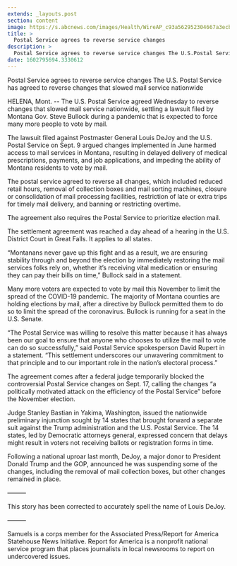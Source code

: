 ```yaml
--- 
extends: _layouts.post 
section: content 
image: https://s.abcnews.com/images/Health/WireAP_c93a562952304667a3ecb7be908e80d8_16x9_992.jpg 
title: > 
  Postal Service agrees to reverse service changes 
description: > 
  Postal Service agrees to reverse service changes The U.S.Postal Service has agreed to reverse changes that slowed mail service nationwideHELENA, Mont.Postal Service agreed Wednesday to reverse changes that slowed mail service nationwide, settling a lawsuit filed by Montana Gov.“This settlement underscores our unwavering commitment to that principle and to our important role in the nation’s electoral process.”The agreement comes after a federal judge temporarily blocked the controversial Postal Service changes on Sept. 17, calling the changes “a politically motivated attack on the efficiency of the Postal Service” before the November election.Postal Service. 
date: 1602795694.3330612 
--- 
```

Postal Service agrees to reverse service changes The U.S. Postal Service has agreed to reverse changes that slowed mail service nationwide

HELENA, Mont. -- The U.S. Postal Service agreed Wednesday to reverse changes that slowed mail service nationwide, settling a lawsuit filed by Montana Gov. Steve Bullock during a pandemic that is expected to force many more people to vote by mail.

The lawsuit filed against Postmaster General Louis DeJoy and the U.S. Postal Service on Sept. 9 argued changes implemented in June harmed access to mail services in Montana, resulting in delayed delivery of medical prescriptions, payments, and job applications, and impeding the ability of Montana residents to vote by mail.

The postal service agreed to reverse all changes, which included reduced retail hours, removal of collection boxes and mail sorting machines, closure or consolidation of mail processing facilities, restriction of late or extra trips for timely mail delivery, and banning or restricting overtime.

The agreement also requires the Postal Service to prioritize election mail.

The settlement agreement was reached a day ahead of a hearing in the U.S. District Court in Great Falls. It applies to all states.

“Montanans never gave up this fight and as a result, we are ensuring stability through and beyond the election by immediately restoring the mail services folks rely on, whether it’s receiving vital medication or ensuring they can pay their bills on time,” Bullock said in a statement.

Many more voters are expected to vote by mail this November to limit the spread of the COVID-19 pandemic. The majority of Montana counties are holding elections by mail, after a directive by Bullock permitted them to do so to limit the spread of the coronavirus. Bullock is running for a seat in the U.S. Senate.

“The Postal Service was willing to resolve this matter because it has always been our goal to ensure that anyone who chooses to utilize the mail to vote can do so successfully,” said Postal Service spokesperson David Rupert in a statement. “This settlement underscores our unwavering commitment to that principle and to our important role in the nation’s electoral process.”

The agreement comes after a federal judge temporarily blocked the controversial Postal Service changes on Sept. 17, calling the changes “a politically motivated attack on the efficiency of the Postal Service” before the November election.

Judge Stanley Bastian in Yakima, Washington, issued the nationwide preliminary injunction sought by 14 states that brought forward a separate suit against the Trump administration and the U.S. Postal Service. The 14 states, led by Democratic attorneys general, expressed concern that delays might result in voters not receiving ballots or registration forms in time.

Following a national uproar last month, DeJoy, a major donor to President Donald Trump and the GOP, announced he was suspending some of the changes, including the removal of mail collection boxes, but other changes remained in place.

———

This story has been corrected to accurately spell the name of Louis DeJoy.

———

Samuels is a corps member for the Associated Press/Report for America Statehouse News Initiative. Report for America is a nonprofit national service program that places journalists in local newsrooms to report on undercovered issues.
